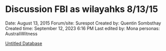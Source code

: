 # Discussion FBI as wilayahks 8/13/15

Date: August 13, 2015
Forum/site: Surespot
Created by: Quentin Sombsthay
Created time: September 12, 2023 6:16 PM
Last edited by: Mona
personas: AustraliWitness

[Untitled Database](Discussion%20FBI%20as%20wilayahks%208%2013%2015%205856ee8b326d4d109b339154c1f3902d/Untitled%20Database%2068bfbcc5d7074e0998a3b37390b595ff.csv)